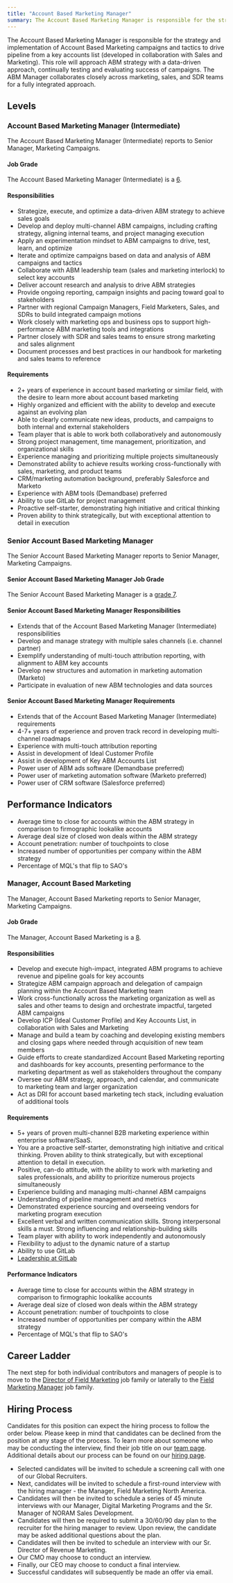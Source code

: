 ```yaml
---
title: "Account Based Marketing Manager"
summary: The Account Based Marketing Manager is responsible for the strategy and implementation of Account Based Marketing campaigns and tactics to drive pipeline from a key accounts list.
---
```


The Account Based Marketing Manager is responsible for the strategy and implementation of Account Based Marketing campaigns and tactics to drive pipeline from a key accounts list (developed in collaboration with Sales and Marketing). This role will approach ABM strategy with a data-driven approach, continually testing and evaluating success of campaigns. The ABM Manager collaborates closely across marketing, sales, and SDR teams for a fully integrated approach.

## Levels

### Account Based Marketing Manager (Intermediate)

The Account Based Marketing Manager (Intermediate) reports to Senior Manager, Marketing Campaigns.

#### Job Grade

The Account Based Marketing Manager (Intermediate) is a [6](https://about.gitlab.com/handbook/total-rewards/compensation/compensation-calculator/#gitlab-job-grades).

#### Responsibilities

- Strategize, execute, and optimize a data-driven ABM strategy to achieve sales goals
- Develop and deploy multi-channel ABM campaigns, including crafting strategy, aligning internal teams, and project managing execution
- Apply an experimentation mindset to ABM campaigns to drive, test, learn, and optimize
- Iterate and optimize campaigns based on data and analysis of ABM campaigns and tactics
- Collaborate with ABM leadership team (sales and marketing interlock) to select key accounts
- Deliver account research and analysis to drive ABM strategies
- Provide ongoing reporting, campaign insights and pacing toward goal to stakeholders
- Partner with regional Campaign Managers, Field Marketers, Sales, and SDRs to build integrated campaign motions
- Work closely with marketing ops and business ops to support high-performance ABM marketing tools and integrations
- Partner closely with SDR and sales teams to ensure strong marketing and sales alignment
- Document processes and best practices in our handbook for marketing and sales teams to reference

#### Requirements

- 2+ years of experience in account based marketing or similar field, with the desire to learn more about account based marketing
- Highly organized and efficient with the ability to develop and execute against an evolving plan
- Able to clearly communicate new ideas, products, and campaigns to both internal and external stakeholders
- Team player that is able to work both collaboratively and autonomously
- Strong project management, time management, prioritization, and organizational skills
- Experience managing and prioritizing multiple projects simultaneously
- Demonstrated ability to achieve results working cross-functionally with sales, marketing, and product teams
- CRM/marketing automation background, preferably Salesforce and Marketo
- Experience with ABM tools (Demandbase) preferred
- Ability to use GitLab for project management
- Proactive self-starter, demonstrating high initiative and critical thinking
- Proven ability to think strategically, but with exceptional attention to detail in execution

### Senior Account Based Marketing Manager

The Senior Account Based Marketing Manager reports to Senior Manager, Marketing Campaigns.

#### Senior Account Based Marketing Manager Job Grade

The Senior Account Based Marketing  Manager is a [grade 7](https://about.gitlab.com/handbook/total-rewards/compensation/compensation-calculator/#gitlab-job-grades).

#### Senior Account Based Marketing Manager Responsibilities

- Extends that of the Account Based Marketing Manager (Intermediate) responsibilities
- Develop and manage strategy with multiple sales channels (i.e. channel partner)
- Exemplify understanding of multi-touch attribution reporting, with alignment to ABM key accounts
- Develop new structures and automation in marketing automation (Marketo)
- Participate in evaluation of new ABM technologies and data sources

#### Senior Account Based Marketing Manager Requirements

- Extends that of the Account Based Marketing Manager (Intermediate) requirements
- 4-7+ years of experience and proven track record in developing multi-channel roadmaps
- Experience with multi-touch attribution reporting
- Assist in development of Ideal Customer Profile
- Assist in development of Key ABM Accounts List
- Power user of ABM ads software (Demandbase preferred)
- Power user of marketing automation software (Marketo preferred)
- Power user of CRM software (Salesforce preferred)

## Performance Indicators

- Average time to close for accounts within the ABM strategy in comparison to firmographic lookalike accounts
- Average deal size of closed won deals within the ABM strategy
- Account penetration: number of touchpoints to close
- Increased number of opportunities per company within the ABM strategy
- Percentage of MQL's that flip to SAO's

### Manager, Account Based Marketing

The Manager, Account Based Marketing reports to Senior Manager, Marketing Campaigns.

#### Job Grade

The Manager, Account Based Marketing is a [8](https://about.gitlab.com/handbook/total-rewards/compensation/compensation-calculator/#gitlab-job-grades).

#### Responsibilities

- Develop and execute high-impact, integrated ABM programs to achieve revenue and pipeline goals for key accounts
- Strategize ABM campaign approach and delegation of campaign planning within the Account Based Marketing team
- Work cross-functionally across the marketing organization as well as sales and other teams to design and orchestrate impactful, targeted ABM campaigns
- Develop ICP (Ideal Customer Profile) and Key Accounts List, in collaboration with Sales and Marketing
- Manage and build a team by coaching and developing existing members and closing gaps where needed through acquisition of new team members
- Guide efforts to create standardized Account Based Marketing reporting and dashboards for key accounts, presenting performance to the marketing department as well as stakeholders throughout the company
- Oversee our ABM strategy, approach, and calendar, and communicate to marketing team and larger organization
- Act as DRI for account based marketing tech stack, including evaluation of additional tools

#### Requirements

- 5+ years of proven multi-channel B2B marketing experience within enterprise software/SaaS.
- You are a proactive self-starter, demonstrating high initiative and critical thinking. Proven ability to think strategically, but with exceptional attention to detail in execution.
- Positive, can-do attitude, with the ability to work with marketing and sales professionals, and ability to prioritize numerous projects simultaneously
- Experience building and managing multi-channel ABM campaigns
- Understanding of pipeline management and metrics
- Demonstrated experience sourcing and overseeing vendors for marketing program execution
- Excellent verbal and written communication skills. Strong interpersonal skills a must. Strong influencing and relationship-building skills
- Team player with ability to work independently and autonomously
- Flexibility to adjust to the dynamic nature of a startup
- Ability to use GitLab
- [Leadership at GitLab](https://about.gitlab.com/company/team/structure/#management-group)


#### Performance Indicators

- Average time to close for accounts within the ABM strategy in comparison to firmographic lookalike accounts
- Average deal size of closed won deals within the ABM strategy
- Account penetration: number of touchpoints to close
- Increased number of opportunities per company within the ABM strategy
- Percentage of MQL's that flip to SAO's

## Career Ladder

The next step for both individual contributors and managers of people is to move to the [Director of Field Marketing](/job-families/marketing/director-field-marketing) job family or laterally to the [Field Marketing Manager](/job-families/marketing/field-marketing-manager) job family.

## Hiring Process

Candidates for this position can expect the hiring process to follow the order below. Please keep in mind that candidates can be declined from the position at any stage of the process. To learn more about someone who may be conducting the interview, find their job title on our [team page](https://about.gitlab.com/company/team/). Additional details about our process can be found on our [hiring page](https://about.gitlab.com/handbook/hiring/).

- Selected candidates will be invited to schedule a screening call with one of our Global Recruiters.
- Next, candidates will be invited to schedule a first-round interview with the hiring manager - the Manager, Field Marketing North America.
- Candidates will then be invited to schedule a series of 45 minute interviews with our Manager, Digital Marketing Programs and the Sr. Manager of NORAM Sales Development.
- Candidates will then be required to submit a 30/60/90 day plan to the recruiter for the hiring manager to review. Upon review, the candidate may be asked additional questions about the plan.
- Candidates will then be invited to schedule an interview with our Sr. Director of Revenue Marketing.
- Our CMO may choose to conduct an interview.
- Finally, our CEO may choose to conduct a final interview.
- Successful candidates will subsequently be made an offer via email.
